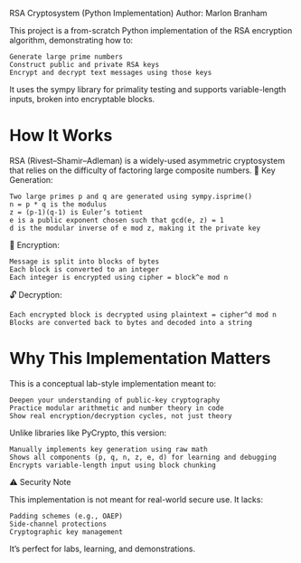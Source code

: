 RSA Cryptosystem (Python Implementation)
Author: Marlon Branham

This project is a from-scratch Python implementation of the RSA encryption algorithm, demonstrating how to:

    Generate large prime numbers
    Construct public and private RSA keys
    Encrypt and decrypt text messages using those keys

It uses the sympy library for primality testing and supports variable-length inputs, broken into encryptable blocks.
# How It Works

RSA (Rivest–Shamir–Adleman) is a widely-used asymmetric cryptosystem that relies on the difficulty of factoring large composite numbers.
🔑 Key Generation:

    Two large primes p and q are generated using sympy.isprime()
    n = p * q is the modulus
    z = (p-1)(q-1) is Euler’s totient
    e is a public exponent chosen such that gcd(e, z) = 1
    d is the modular inverse of e mod z, making it the private key

🔐 Encryption:

    Message is split into blocks of bytes
    Each block is converted to an integer
    Each integer is encrypted using cipher = block^e mod n

🔓 Decryption:

    Each encrypted block is decrypted using plaintext = cipher^d mod n
    Blocks are converted back to bytes and decoded into a string
# Why This Implementation Matters

This is a conceptual lab-style implementation meant to:

    Deepen your understanding of public-key cryptography
    Practice modular arithmetic and number theory in code
    Show real encryption/decryption cycles, not just theory

Unlike libraries like PyCrypto, this version:

    Manually implements key generation using raw math
    Shows all components (p, q, n, z, e, d) for learning and debugging
    Encrypts variable-length input using block chunking

⚠️ Security Note

This implementation is not meant for real-world secure use. It lacks:

    Padding schemes (e.g., OAEP)
    Side-channel protections
    Cryptographic key management

It’s perfect for labs, learning, and demonstrations.
